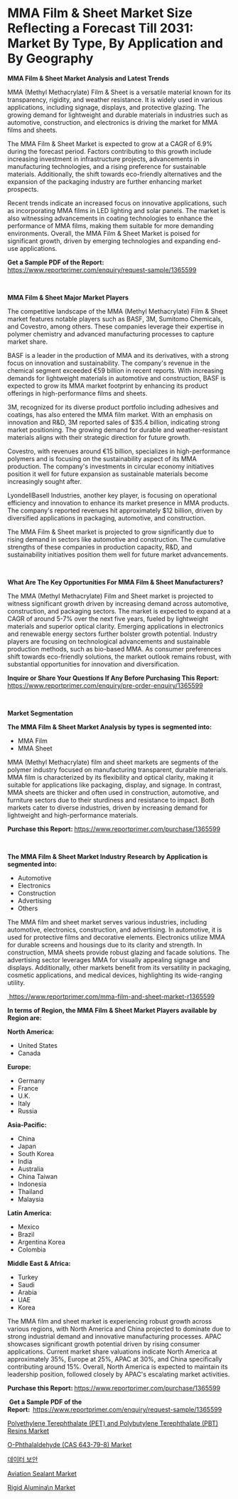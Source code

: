 <p><h1>MMA Film & Sheet Market Size Reflecting a Forecast Till 2031: Market By Type, By Application and By Geography</h1></p><p><strong>MMA Film & Sheet Market Analysis and Latest Trends</strong></p>
<p><p>MMA (Methyl Methacrylate) Film & Sheet is a versatile material known for its transparency, rigidity, and weather resistance. It is widely used in various applications, including signage, displays, and protective glazing. The growing demand for lightweight and durable materials in industries such as automotive, construction, and electronics is driving the market for MMA films and sheets.</p><p>The MMA Film & Sheet Market is expected to grow at a CAGR of 6.9% during the forecast period. Factors contributing to this growth include increasing investment in infrastructure projects, advancements in manufacturing technologies, and a rising preference for sustainable materials. Additionally, the shift towards eco-friendly alternatives and the expansion of the packaging industry are further enhancing market prospects.</p><p>Recent trends indicate an increased focus on innovative applications, such as incorporating MMA films in LED lighting and solar panels. The market is also witnessing advancements in coating technologies to enhance the performance of MMA films, making them suitable for more demanding environments. Overall, the MMA Film & Sheet Market is poised for significant growth, driven by emerging technologies and expanding end-use applications.</p></p>
<p><strong>Get a Sample PDF of the Report:&nbsp;</strong> <a href="https://www.reportprimer.com/enquiry/request-sample/1365599">https://www.reportprimer.com/enquiry/request-sample/1365599</a></p>
<p>&nbsp;</p>
<p><strong>MMA Film & Sheet Major Market Players</strong></p>
<p><p>The competitive landscape of the MMA (Methyl Methacrylate) Film & Sheet market features notable players such as BASF, 3M, Sumitomo Chemicals, and Covestro, among others. These companies leverage their expertise in polymer chemistry and advanced manufacturing processes to capture market share.</p><p>BASF is a leader in the production of MMA and its derivatives, with a strong focus on innovation and sustainability. The company's revenue in the chemical segment exceeded €59 billion in recent reports. With increasing demands for lightweight materials in automotive and construction, BASF is expected to grow its MMA market footprint by enhancing its product offerings in high-performance films and sheets.</p><p>3M, recognized for its diverse product portfolio including adhesives and coatings, has also entered the MMA film market. With an emphasis on innovation and R&D, 3M reported sales of $35.4 billion, indicating strong market positioning. The growing demand for durable and weather-resistant materials aligns with their strategic direction for future growth.</p><p>Covestro, with revenues around €15 billion, specializes in high-performance polymers and is focusing on the sustainability aspect of its MMA production. The company's investments in circular economy initiatives position it well for future expansion as sustainable materials become increasingly sought after.</p><p>LyondellBasell Industries, another key player, is focusing on operational efficiency and innovation to enhance its market presence in MMA products. The company's reported revenues hit approximately $12 billion, driven by diversified applications in packaging, automotive, and construction.</p><p>The MMA Film & Sheet market is projected to grow significantly due to rising demand in sectors like automotive and construction. The cumulative strengths of these companies in production capacity, R&D, and sustainability initiatives position them well for future market advancements.</p></p>
<p>&nbsp;</p>
<p><strong>What Are The Key Opportunities For MMA Film & Sheet Manufacturers?</strong></p>
<p><p>The MMA (Methyl Methacrylate) Film and Sheet market is projected to witness significant growth driven by increasing demand across automotive, construction, and packaging sectors. The market is expected to expand at a CAGR of around 5-7% over the next five years, fueled by lightweight materials and superior optical clarity. Emerging applications in electronics and renewable energy sectors further bolster growth potential. Industry players are focusing on technological advancements and sustainable production methods, such as bio-based MMA. As consumer preferences shift towards eco-friendly solutions, the market outlook remains robust, with substantial opportunities for innovation and diversification.</p></p>
<p><strong>Inquire or Share Your Questions If Any Before Purchasing This Report:</strong> <a href="https://www.reportprimer.com/enquiry/pre-order-enquiry/1365599">https://www.reportprimer.com/enquiry/pre-order-enquiry/1365599</a></p>
<p>&nbsp;</p>
<p><strong>Market Segmentation</strong></p>
<p><strong>The MMA Film & Sheet Market Analysis by types is segmented into:</strong></p>
<p><ul><li>MMA Film</li><li>MMA Sheet</li></ul></p>
<p><p>MMA (Methyl Methacrylate) film and sheet markets are segments of the polymer industry focused on manufacturing transparent, durable materials. MMA film is characterized by its flexibility and optical clarity, making it suitable for applications like packaging, display, and signage. In contrast, MMA sheets are thicker and often used in construction, automotive, and furniture sectors due to their sturdiness and resistance to impact. Both markets cater to diverse industries, driven by increasing demand for lightweight and high-performance materials.</p></p>
<p><strong>Purchase this Report:&nbsp;</strong><a href="https://www.reportprimer.com/purchase/1365599">https://www.reportprimer.com/purchase/1365599</a></p>
<p>&nbsp;</p>
<p><strong>The MMA Film & Sheet Market Industry Research by Application is segmented into:</strong></p>
<p><ul><li>Automotive</li><li>Electronics</li><li>Construction</li><li>Advertising</li><li>Others</li></ul></p>
<p><p>The MMA film and sheet market serves various industries, including automotive, electronics, construction, and advertising. In automotive, it is used for protective films and decorative elements. Electronics utilize MMA for durable screens and housings due to its clarity and strength. In construction, MMA sheets provide robust glazing and facade solutions. The advertising sector leverages MMA for visually appealing signage and displays. Additionally, other markets benefit from its versatility in packaging, cosmetic applications, and medical devices, highlighting its wide-ranging utility.</p></p>
<p><a href="https://www.reportprimer.com/mma-film-and-sheet-market-r1365599">&nbsp;https://www.reportprimer.com/mma-film-and-sheet-market-r1365599</a></p>
<p><strong>In terms of Region, the MMA Film & Sheet Market Players available by Region are:</strong></p>
<p>
    <p> <strong> North America: </strong>
        <ul>
            <li>United States</li>
            <li>Canada</li>
        </ul>
        </p> 
    <p> <strong> Europe: </strong>
        <ul>
            <li>Germany</li>
            <li>France</li>
            <li>U.K.</li>
            <li>Italy</li>
            <li>Russia</li>
        </ul>
        </p> 
    <p> <strong> Asia-Pacific: </strong>
        <ul>
            <li>China</li>
            <li>Japan</li>
            <li>South Korea</li>
            <li>India</li>
            <li>Australia</li>
            <li>China Taiwan</li>
            <li>Indonesia</li>
            <li>Thailand</li>
            <li>Malaysia</li>
        </ul>
        </p> 
    <p> <strong> Latin America: </strong>
        <ul>
            <li>Mexico</li>
            <li>Brazil</li>
            <li>Argentina Korea</li>
            <li>Colombia</li>
        </ul>
        </p> 
    <p> <strong> Middle East & Africa: </strong>
        <ul>
            <li>Turkey</li>
            <li>Saudi</li>
            <li>Arabia</li>
            <li>UAE</li>
            <li>Korea</li>
        </ul>
    </p>
    </p>
<p><p>The MMA film and sheet market is experiencing robust growth across various regions, with North America and China projected to dominate due to strong industrial demand and innovative manufacturing processes. APAC showcases significant growth potential driven by rising consumer applications. Current market share valuations indicate North America at approximately 35%, Europe at 25%, APAC at 30%, and China specifically contributing around 15%. Overall, North America is expected to maintain its leadership position, followed closely by APAC's escalating market activities.</p></p>
<p><strong>Purchase this Report: </strong><a href="https://www.reportprimer.com/purchase/1365599">https://www.reportprimer.com/purchase/1365599</a></p>
<p>&nbsp;<strong>Get a Sample PDF of the Report:&nbsp;&nbsp;</strong><a href="https://www.reportprimer.com/enquiry/request-sample/1365599">https://www.reportprimer.com/enquiry/request-sample/1365599</a></p>
<p><strong></strong></p>
<p><p><a href="https://issuu.com/reportprime-2/docs/polyethylene-terephthalate-pet-and-_225402b56e7c1b">Polyethylene Terephthalate (PET) and Polybutylene Terephthalate (PBT) Resins Market</a></p><p><a href="https://medium.com/@dorrishyatt1/o-phthalaldehyde-cas-643-79-8-market-forecasts-market-trends-and-impact-analysis-2024-2031-bc71b7210b1f?postPublishedType=repub">O-Phthalaldehyde (CAS 643-79-8) Market</a></p><p><a href="https://medium.com/@wwalsh1/%EA%B8%89%EC%84%B1%EC%9E%A5%ED%95%98%EB%8A%94-%EB%8D%B0%EC%9D%B4%ED%84%B0-%EB%B3%B4%EC%95%88-%EC%8B%9C%EC%9E%A5-%EB%B6%80%EB%AC%B8-2031%EB%85%84%EA%B9%8C%EC%A7%80%EC%9D%98-%EC%8B%9C%EC%9E%A5-%EB%B6%84%EC%84%9D-%EB%B0%8F-%EC%84%B1%EC%9E%A5-%EC%A0%84%EB%A7%9D-96bee1671ca9?postPublishedType=repub">데이터 보안</a></p><p><a href="https://www.linkedin.com/pulse/global-aviation-sealant-market-status-2024-2031-ntksf?trackingId=Hr7NVtsRQ4mvXZ4aoTMzEw%3D%3D">Aviation Sealant Market</a></p><p><a href="https://issuu.com/reportprime-2/docs/rigid-aluminan-market-size-2030.ppt_27c8604b56a504">Rigid Alumina\n Market</a></p></p>